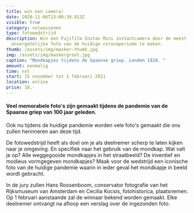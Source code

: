 ```yaml
---
title: win een camera!
date: 2020-11-06T13:00:39.913Z
visible: true
category: volwassenen
type: fotowedstrijd
description: Win een Fujifilm Instax Mini instantcamera door de meest
  onvergetelijke foto van de huidige coronaperiode te maken.
thumb: /assets/img/masker-thumb.jpg
img: /assets/img/maskergroot.jpg
caption: "Mondkapjes tijdens de Spaanse griep. Londen 1918. "
amount: eenmalig
time: nvt
start: 15 november tot 1 februari 2021
location: online
price: 10,-
---
```

#### Veel memorabele foto's zijn gemaakt tijdens de pandemie van de Spaanse griep van 100 jaar geleden.

Ook nu tijdens de huidige pandemie worden vele foto's gemaakt die ons zullen herinneren aan deze tijd.

De fotowedstrijd heeft als doel om je als deelnemer scherp te laten kijken naar je omgeving. En specifiek naar het gebruik van de mondkap. Wat valt je op? Alle weggegooide mondkapjes in het straatbeeld? De inventief en modieus vormgegeven mondkapjes? Maak voor de wedstrijd een iconische foto van de huidige pandemie waarin in ieder geval het mondkapje in beeld wordt gebracht.

In de jury zullen Hans Roosenboom, conservator fotografie van het Rijksmuseum van Amsterdam en Cecilia Kocsis, fotohistorica, plaatsnemen.  Op 1 februari aanstaande zal de winnaar bekend worden gemaakt. Elke deelnemer ontvangt na afloop een verslag over de ingezonden foto.